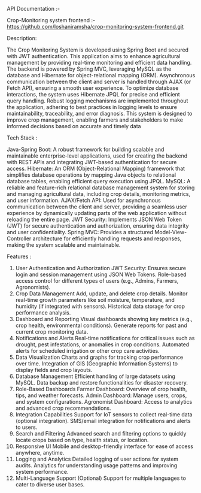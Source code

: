 API Documentation :-

Crop-Monitoring system frontend :-
https://github.com/loshaniramsha/crop-monitoring-system-frontend.git

Description:

The Crop Monitoring System is developed using Spring Boot and secured with JWT authentication. This application aims to enhance agricultural management by providing real-time monitoring and efficient data handling. The backend is powered by Spring MVC, leveraging MySQL as the database and Hibernate for object-relational mapping (ORM). Asynchronous communication between the client and server is handled through AJAX (or Fetch API), ensuring a smooth user experience.
To optimize database interactions, the system uses Hibernate JPQL for precise and efficient query handling. Robust logging mechanisms are implemented throughout the application, adhering to best practices in logging levels to ensure maintainability, traceability, and error diagnosis. This system is designed to improve crop management, enabling farmers and stakeholders to make informed decisions based on accurate and timely data

Tech Stack :

Java-Spring Boot:
A robust framework for building scalable and maintainable enterprise-level applications, used for creating the backend with REST APIs and integrating JWT-based authentication for secure access.
Hibernate:
An ORM (Object-Relational Mapping) framework that simplifies database operations by mapping Java objects to relational database tables, enabling efficient query execution using JPQL.
MySQL:
A reliable and feature-rich relational database management system for storing and managing agricultural data, including crop details, monitoring metrics, and user information.
AJAX/Fetch API:
Used for asynchronous communication between the client and server, providing a seamless user experience by dynamically updating parts of the web application without reloading the entire page.
JWT Security:
Implements JSON Web Token (JWT) for secure authentication and authorization, ensuring data integrity and user confidentiality.
Spring MVC:
Provides a structured Model-View-Controller architecture for efficiently handling requests and responses, making the system scalable and maintainable.

Features :
1. User Authentication and Authorization
JWT Security: Ensures secure login and session management using JSON Web Tokens.
Role-based access control for different types of users (e.g., Admins, Farmers, Agronomists).
2. Crop Data Management
Add, update, and delete crop details.
Monitor real-time growth parameters like soil moisture, temperature, and humidity (if integrated with sensors).
Historical data storage for crop performance analysis.
3. Dashboard and Reporting
Visual dashboards showing key metrics (e.g., crop health, environmental conditions).
Generate reports for past and current crop monitoring data.
4. Notifications and Alerts
Real-time notifications for critical issues such as drought, pest infestations, or anomalies in crop conditions.
Automated alerts for scheduled irrigation or other crop care activities.
5. Data Visualization
Charts and graphs for tracking crop performance over time.
Integration of GIS (Geographic Information Systems) to display fields and crop layouts.
6. Database Management
Efficient handling of large datasets using MySQL.
Data backup and restore functionalities for disaster recovery.
7. Role-Based Dashboards
Farmer Dashboard: Overview of crop health, tips, and weather forecasts.
Admin Dashboard: Manage users, crops, and system configurations.
Agronomist Dashboard: Access to analytics and advanced crop recommendations.
8. Integration Capabilities
Support for IoT sensors to collect real-time data (optional integration).
SMS/email integration for notifications and alerts to users.
9. Search and Filtering
Advanced search and filtering options to quickly locate crops based on type, health status, or location.
10. Responsive UI
Mobile and desktop-friendly interface for ease of access anywhere, anytime.
11. Logging and Analytics
Detailed logging of user actions for system audits.
Analytics for understanding usage patterns and improving system performance.
12. Multi-Language Support (Optional)
Support for multiple languages to cater to diverse user bases.


